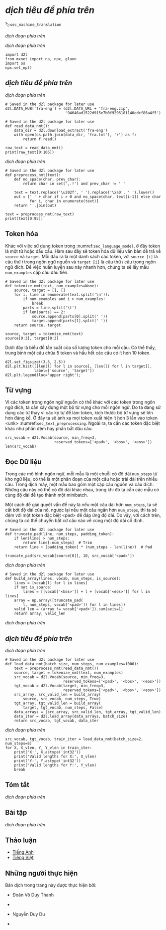 <!-- ===================== Bắt đầu dịch Phần 1 ==================== -->
<!-- ========================================= REVISE - BẮT ĐẦU =================================== -->

<!--
# Machine Translation and the Dataset
-->

# *dịch tiêu đề phía trên*
:label:`sec_machine_translation`

<!--
So far we see how to use recurrent neural networks for language models, in which we predict the next token given all previous tokens in an article.
Now let us have a look at a different application, machine translation, whose predict output is no longer a single token, but a list of tokens.
-->

*dịch đoạn phía trên*

<!--
Machine translation (MT) refers to the automatic translation of a segment of text from one language to another.
Solving this problem with neural networks is often called neural machine translation (NMT).
Compared to language models (:numref:`sec_language_model`), in which the corpus only contains a single language, 
machine translation dataset has at least two languages, the source language and the target language.
In addition, each sentence in the source language is mapped to the according translation in the target language.
Therefore, the data preprocessing for machine translation data is different to the one for language models.
This section is dedicated to demonstrate how to pre-process such a dataset and then load into a set of minibatches.
-->

*dịch đoạn phía trên*


```{.python .input  n=1}
import d2l
from mxnet import np, npx, gluon
import os
npx.set_np()
```

<!--
## Reading and Preprocessing the Dataset
-->

## *dịch tiêu đề phía trên*

<!--
We first download a dataset that contains a set of English sentences with the corresponding French translations.
As can be seen that each line contains an English sentence with its French translation, which are separated by a `TAB`.
-->

*dịch đoạn phía trên*


```{.python .input  n=2}
# Saved in the d2l package for later use
d2l.DATA_HUB['fra-eng'] = (d2l.DATA_URL + 'fra-eng.zip',
                           '94646ad1522d915e7b0f9296181140edcf86a4f5')

# Saved in the d2l package for later use
def read_data_nmt():
    data_dir = d2l.download_extract('fra-eng')
    with open(os.path.join(data_dir, 'fra.txt'), 'r') as f:
        return f.read()

raw_text = read_data_nmt()
print(raw_text[0:106])
```

<!--
We perform several preprocessing steps on the raw text data, including ignoring cases, replacing UTF-8 non-breaking space with space, and adding space between words and punctuation marks.
-->

*dịch đoạn phía trên*

```{.python .input  n=3}
# Saved in the d2l package for later use
def preprocess_nmt(text):
    def no_space(char, prev_char):
        return char in set(',.!') and prev_char != ' '

    text = text.replace('\u202f', ' ').replace('\xa0', ' ').lower()
    out = [' ' + char if i > 0 and no_space(char, text[i-1]) else char
           for i, char in enumerate(text)]
    return ''.join(out)

text = preprocess_nmt(raw_text)
print(text[0:95])
```

<!-- ===================== Kết thúc dịch Phần 1 ===================== -->

<!-- ===================== Bắt đầu dịch Phần 2 ===================== -->

<!--
## Tokenization
-->

## Token hóa

<!--
Different to using character tokens in :numref:`sec_language_model`, here a token is either a word or a punctuation mark.
The following function tokenizes the text data to return `source` and `target`.
Each one is a list of token list, with `source[i]` is the $i^\mathrm{th}$ sentence in the source language and `target[i]` is the $i^\mathrm{th}$ sentence in the target language.
To make the latter training faster, we sample the first `num_examples` sentences pairs.
-->

Khác với việc sử dụng token trong :numref:`sec_language_model`, ở đây token là một từ hoặc dấu câu.
Hàm sau đây sẽ token hóa dữ liệu văn bản để trả về `source` và `target`.
Mỗi đầu ra là một danh sách các token, với `source [i]` là câu thứ $i$ trong ngôn ngữ nguồn và `target [i]` là câu thứ $i$ câu trong ngôn ngữ đích.
Để việc huấn luyện sau này nhanh hơn, chúng ta sẽ lấy mẫu `num_examples` cặp câu đầu tiên.


```{.python .input  n=4}
# Saved in the d2l package for later use
def tokenize_nmt(text, num_examples=None):
    source, target = [], []
    for i, line in enumerate(text.split('\n')):
        if num_examples and i > num_examples:
            break
        parts = line.split('\t')
        if len(parts) == 2:
            source.append(parts[0].split(' '))
            target.append(parts[1].split(' '))
    return source, target

source, target = tokenize_nmt(text)
source[0:3], target[0:3]
```

<!--
We visualize the histogram of the number of tokens per sentence in the following figure.
As can be seen, a sentence in average contains 5 tokens, and most of the sentences have less than 10 tokens.
-->

Dưới đây là biểu đồ tần suất của số lượng token cho mỗi câu.
Có thể thấy, trung bình một câu chứa 5 token và hầu hết các câu có ít hơn 10 token.

```{.python .input  n=5}
d2l.set_figsize((3.5, 2.5))
d2l.plt.hist([[len(l) for l in source], [len(l) for l in target]],
             label=['source', 'target'])
d2l.plt.legend(loc='upper right');
```

<!--
## Vocabulary
-->

## Từ vựng

<!--
Since the tokens in the source language could be different to the ones in the target language, we need to build a vocabulary for each of them.
Since we are using words instead of characters  as tokens, it makes the vocabulary size significantly large.
Here we map every token that appears less than 3 times into the &lt;unk&gt; token :numref:`sec_text_preprocessing`.
In addition, we need other special tokens such as padding and sentence beginnings.
-->

Vì các token trong ngôn ngữ nguồn có thể khác với các token trong ngôn ngữ đích, ta cần xây dựng một bộ từ vựng cho mỗi ngôn ngữ.
Do ta đang sử dụng các từ thay vì các ký tự để làm token, kích thước bộ từ vựng sẽ lớn hơn đáng kể.
Ở đây ta sẽ ánh xạ mọi token xuất hiện ít hơn 3 lần vào token &lt;unk&gt; :numref:`sec_text_preprocessing`.
Ngoài ra, ta cần các token đặc biệt khác như phần đệm hay phần bắt đầu câu.

```{.python .input  n=6}
src_vocab = d2l.Vocab(source, min_freq=3,
                      reserved_tokens=['<pad>', '<bos>', '<eos>'])
len(src_vocab)
```

<!--
## Loading the Dataset
-->

## Đọc Dữ liệu

<!--
In language models, each example is a `num_steps` length sequence from the corpus, which may be a segment of a sentence, or span over multiple sentences.
In machine translation, an example should contain a pair of source sentence and target sentence.
These sentences might have different lengths, while we need same length examples to form a minibatch.
-->

Trong các mô hình ngôn ngữ, mỗi mẫu là một chuỗi có độ dài `num_steps` từ kho ngữ liệu, có thể là một phân đoạn của một câu hoặc trải dài trên nhiều câu.
Trong dịch máy, một mẫu bao gồm một cặp câu nguồn và câu đích.
Những câu này có thể có độ dài khác nhau, trong khi đó ta cần các mẫu có cùng độ dài để tạo thành một minibatch.

<!--
One way to solve this problem is that if a sentence is longer than `num_steps`, we trim its length, otherwise pad with a special &lt;pad&gt; token to meet the length.
Therefore we could transform any sentence to a fixed length.
-->

Một cách để giải quyết vấn đề này là nếu một câu dài hơn `num_steps`, ta sẽ cắt bớt độ dài của nó, ngược lại nếu một câu ngắn hơn `num_steps`, thì ta sẽ đệm với một token đặc biệt &lt;pad&gt; để đáp ứng độ dài.
Do vậy, với cách trên, chúng ta có thể chuyển bất cứ câu nào về cùng một độ dài cố định.

```{.python .input  n=7}
# Saved in the d2l package for later use
def truncate_pad(line, num_steps, padding_token):
    if len(line) > num_steps:
        return line[:num_steps]  # Trim
    return line + [padding_token] * (num_steps - len(line))  # Pad

truncate_pad(src_vocab[source[0]], 10, src_vocab['<pad>'])
```

<!-- ===================== Kết thúc dịch Phần 2 ===================== -->

<!-- ===================== Bắt đầu dịch Phần 3 ===================== -->


<!--
Now we can convert a list of sentences into an `(num_example, num_steps)` index array.
We also record the length of each sentence without the padding tokens, called *valid length*, which might be used by some models.
In addition, we add the special “&lt;bos&gt;” and “&lt;eos&gt;” tokens to the target sentences so that our model will know the signals for starting and ending predicting.
-->

*dịch đoạn phía trên*


```{.python .input  n=8}
# Saved in the d2l package for later use
def build_array(lines, vocab, num_steps, is_source):
    lines = [vocab[l] for l in lines]
    if not is_source:
        lines = [[vocab['<bos>']] + l + [vocab['<eos>']] for l in lines]
    array = np.array([truncate_pad(
        l, num_steps, vocab['<pad>']) for l in lines])
    valid_len = (array != vocab['<pad>']).sum(axis=1)
    return array, valid_len
```


<!--
Then we can construct minibatches based on these arrays.
-->

*dịch đoạn phía trên*

<!--
## Putting All Things Together
-->

## *dịch tiêu đề phía trên*

<!--
Finally, we define the function `load_data_nmt` to return the data iterator with the vocabularies for source language and target language.
-->

*dịch đoạn phía trên*


```{.python .input  n=9}
# Saved in the d2l package for later use
def load_data_nmt(batch_size, num_steps, num_examples=1000):
    text = preprocess_nmt(read_data_nmt())
    source, target = tokenize_nmt(text, num_examples)
    src_vocab = d2l.Vocab(source, min_freq=3,
                          reserved_tokens=['<pad>', '<bos>', '<eos>'])
    tgt_vocab = d2l.Vocab(target, min_freq=3,
                          reserved_tokens=['<pad>', '<bos>', '<eos>'])
    src_array, src_valid_len = build_array(
        source, src_vocab, num_steps, True)
    tgt_array, tgt_valid_len = build_array(
        target, tgt_vocab, num_steps, False)
    data_arrays = (src_array, src_valid_len, tgt_array, tgt_valid_len)
    data_iter = d2l.load_array(data_arrays, batch_size)
    return src_vocab, tgt_vocab, data_iter
```

<!--
Let us read the first batch.
-->

*dịch đoạn phía trên*


```{.python .input  n=10}
src_vocab, tgt_vocab, train_iter = load_data_nmt(batch_size=2, num_steps=8)
for X, X_vlen, Y, Y_vlen in train_iter:
    print('X:', X.astype('int32'))
    print('Valid lengths for X:', X_vlen)
    print('Y:', Y.astype('int32'))
    print('Valid lengths for Y:', Y_vlen)
    break
```

<!--
## Summary
-->

## Tóm tắt

<!--
* Machine translation (MT) refers to the automatic translation of a segment of text from one language to another.
* We read, preprocess, and tokenize the datasets from both source language and target language.
-->

*dịch đoạn phía trên*


<!--
## Exercises
-->

## Bài tập

<!--
Find a machine translation dataset online and process it.
-->

*dịch đoạn phía trên*

<!-- ===================== Kết thúc dịch Phần 3 ===================== -->
<!-- ========================================= REVISE - KẾT THÚC =================================== -->

## Thảo luận
* [Tiếng Anh](https://discuss.mxnet.io/t/2396)
* [Tiếng Việt](https://forum.machinelearningcoban.com/c/d2l)

## Những người thực hiện
Bản dịch trong trang này được thực hiện bởi:
<!--
Tác giả của mỗi Pull Request điền tên mình và tên những người review mà bạn thấy
hữu ích vào từng phần tương ứng. Mỗi dòng một tên, bắt đầu bằng dấu `*`.

Lưu ý:
* Nếu reviewer không cung cấp tên, bạn có thể dùng tên tài khoản GitHub của họ
với dấu `@` ở đầu. Ví dụ: @aivivn.

* Tên đầy đủ của các reviewer có thể được tìm thấy tại https://github.com/aivivn/d2l-vn/blob/master/docs/contributors_info.md
-->

* Đoàn Võ Duy Thanh
<!-- Phần 1 -->
*

<!-- Phần 2 -->
* Nguyễn Duy Du

<!-- Phần 3 -->
*
